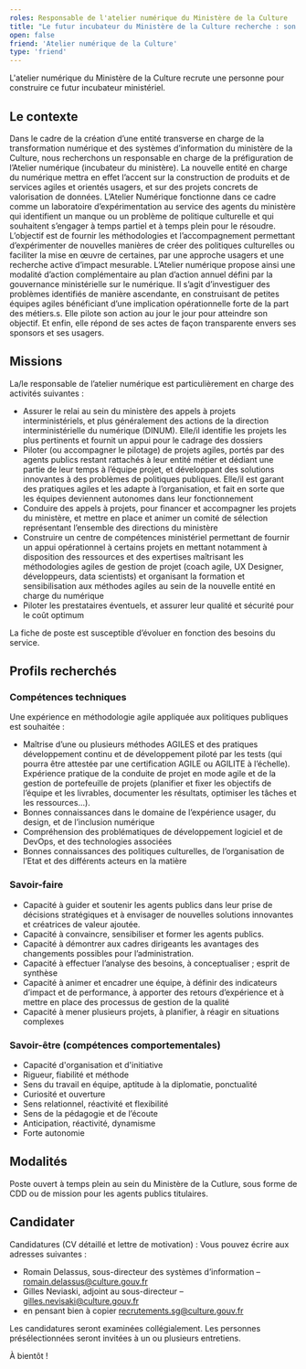 ```yaml
---
roles: Responsable de l'atelier numérique du Ministère de la Culture
title: "Le futur incubateur du Ministère de la Culture recherche : son ou sa responsable"
open: false
friend: 'Atelier numérique de la Culture'
type: 'friend'
---
```


L'atelier numérique du Ministère de la Culture recrute une personne pour construire ce futur incubateur ministériel. 

## Le contexte

Dans le cadre de la création d’une entité transverse en charge de la transformation numérique et des systèmes d’information du ministère de la Culture, nous recherchons un responsable en charge de la préfiguration de l’Atelier numérique (incubateur du ministère).
La nouvelle entité en charge du numérique mettra en effet l’accent sur la construction de produits et de services agiles et orientés usagers, et sur des projets concrets de valorisation de données. 
L’Atelier Numérique fonctionne dans ce cadre comme un laboratoire d’expérimentation au service des agents du ministère qui identifient un manque ou un problème de politique culturelle et qui souhaitent s’engager à temps partiel et à temps plein pour le résoudre. 
L’objectif est de fournir les méthodologies et l’accompagnement permettant d’expérimenter de nouvelles manières de créer des politiques culturelles ou faciliter la mise en œuvre de certaines, par une approche usagers et une recherche active d’impact mesurable. 
L’Atelier numérique propose ainsi une modalité d’action complémentaire au plan d’action annuel défini par la gouvernance ministérielle sur le numérique. 
Il s’agit d’investiguer des problèmes identifiés de manière ascendante, en construisant de petites équipes agiles bénéficiant d’une implication opérationnelle forte de la part des métiers.s. 
Elle pilote son action au jour le jour pour atteindre son objectif. Et enfin, elle répond de ses actes de façon transparente envers ses sponsors et ses usagers.


## Missions

La/le responsable de l’atelier numérique est particulièrement en charge des activités suivantes :
- Assurer le relai au sein du ministère des appels à projets interministériels, et plus généralement des actions de la
direction interministérielle du numérique (DINUM). Elle/il identifie les projets les plus pertinents et fournit un
appui pour le cadrage des dossiers
- Piloter (ou accompagner le pilotage) de projets agiles, portés par des agents publics restant rattachés à leur entité
métier et dédiant une partie de leur temps à l’équipe projet, et développant des solutions innovantes à des problèmes de politiques publiques. Elle/il est garant des pratiques agiles et les adapte à l’organisation, et fait en sorte que les équipes deviennent autonomes dans leur fonctionnement
- Conduire des appels à projets, pour financer et accompagner les projets du ministère, et mettre en place et animer un comité de sélection représentant l’ensemble des directions du ministère
- Construire un centre de compétences ministériel permettant de fournir un appui opérationnel à certains projets en mettant notamment à disposition des ressources et des expertises maîtrisant les méthodologies agiles de gestion de projet (coach agile, UX Designer, développeurs, data scientists) et organisant la formation et sensibilisation aux méthodes agiles au sein de la nouvelle entité en charge du numérique
- Piloter les prestataires éventuels, et assurer leur qualité et sécurité pour le coût optimum

La fiche de poste est susceptible d’évoluer en fonction des besoins du service.

## Profils recherchés

### Compétences techniques
Une expérience en méthodologie agile appliquée aux politiques publiques est souhaitée :
- Maîtrise d’une ou plusieurs méthodes AGILES et des pratiques développement continu et de développement piloté
par les tests (qui pourra être attestée par une certification AGILE ou AGILITE à l’échelle). Expérience pratique de la conduite de projet en mode agile et de la gestion de portefeuille de projets (planifier et fixer les objectifs de l’équipe et les livrables, documenter les résultats, optimiser les tâches et les ressources...).
- Bonnes connaissances dans le domaine de l’expérience usager, du design, et de l’inclusion numérique
- Compréhension des problématiques de développement logiciel et de DevOps, et des technologies associées
- Bonnes connaissances des politiques culturelles, de l’organisation de l’Etat et des différents acteurs en la matière

### Savoir-faire
- Capacité à guider et soutenir les agents publics dans leur prise de décisions stratégiques et à envisager de nouvelles solutions innovantes et créatrices de valeur ajoutée.
- Capacité à convaincre, sensibiliser et former les agents publics.
- Capacité à démontrer aux cadres dirigeants les avantages des changements possibles pour l’administration.
- Capacité à effectuer l’analyse des besoins, à conceptualiser ; esprit de synthèse
- Capacité à animer et encadrer une équipe, à définir des indicateurs d’impact et de performance, à apporter des
retours d’expérience et à mettre en place des processus de gestion de la qualité
- Capacité à mener plusieurs projets, à planifier, à réagir en situations complexes

### Savoir-être (compétences comportementales)
- Capacité d'organisation et d'initiative
- Rigueur, fiabilité et méthode
- Sens du travail en équipe, aptitude à la diplomatie, ponctualité
- Curiosité et ouverture
- Sens relationnel, réactivité et flexibilité
- Sens de la pédagogie et de l’écoute
- Anticipation, réactivité, dynamisme
- Forte autonomie

## Modalités

Poste ouvert à temps plein au sein du Ministère de la Cutlure, sous forme de CDD ou de mission pour les agents publics titulaires.


## Candidater

Candidatures (CV détaillé et lettre de motivation) : 
Vous pouvez écrire aux adresses suivantes :
- Romain Delassus, sous-directeur des systèmes d’information – romain.delassus@culture.gouv.fr 
- Gilles Neviaski, adjoint au sous-directeur – gilles.nevisaki@culture.gouv.fr
- en pensant bien à copier recrutements.sg@culture.gouv.fr

Les candidatures seront examinées collégialement. Les personnes présélectionnées seront invitées à un ou plusieurs entretiens.

À bientôt !
